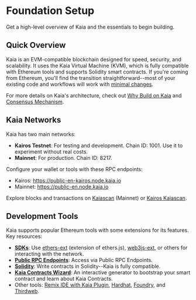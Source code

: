# Foundation Setup

Get a high-level overview of Kaia and the essentials to begin building.

## Quick Overview

Kaia is an EVM-compatible blockchain designed for speed, security, and scalability. It uses the Kaia Virtual Machine (KVM), which is fully compatible with Ethereum tools and supports Solidity smart contracts. If you're coming from Ethereum, you'll find the transition straightforward--most of your existing code and workflows will work with [minimal changes](../tutorials/migrating-ethereum-app-to-kaia.mdx).

For more details on Kaia's architecture, check out [Why Build on Kaia](../../learn/why-kaia.md) and [Consensus Mechanism](../../learn/consensus-mechanism.md).

## Kaia Networks

Kaia has two main networks:
- **Kairos Testnet**: For testing and development. Chain ID: 1001. Use it to experiment without real costs.
- **Mainnet**: For production. Chain ID: 8217.

Configure your wallet or tools with these RPC endpoints:
- Kairos: https://public-en-kairos.node.kaia.io
- Mainnet: https://public-en.node.kaia.io

Explore blocks and transactions on [Kaiascan](https://kaiascan.io/) (Mainnet) or [Kairos Kaiascan](https://kairos.kaiascan.io/).

## Development Tools

Kaia supports popular Ethereum tools with some extensions for its features. Key resources:
- **[SDKs](../../references/sdk/sdk.md)**: Use [ethers-ext](../../references/sdk/ethers-ext/getting-started.md) (extension of ethers.js), [web3js-ext](../../references/sdk/web3js-ext/getting-started.md), or others for interacting with the network.
- **[Public RPC Endpoints](../../references/public-en.md)**: Access via Public RPC Endpoints.
- **[Solidity](https://github.com/ethereum/solidity)**: Write contracts in Solidity--Kaia is fully compatible.
- **[Kaia Contracts Wizard](https://wizard.kaia.io/)**: An interactive generator to bootstrap your smart contract and learn about Kaia Contracts.
- Other tools: [Remix IDE with Kaia Plugin](https://ide.kaia.io/), [Hardhat](https://v2.hardhat.org/hardhat-runner/docs/getting-started), [Foundry](https://getfoundry.sh/), and [Thirdweb](https://portal.thirdweb.com/).